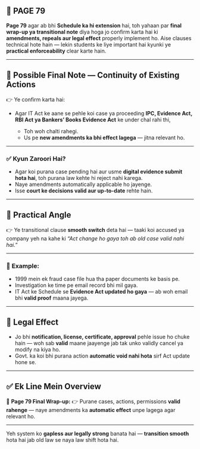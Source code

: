 ## 📄 **PAGE 79**

**Page 79** agar ab bhi **Schedule ka hi extension** hai, toh yahaan par **final wrap-up ya transitional note** diya hoga jo confirm karta hai ki **amendments, repeals aur legal effect** properly implement ho.
Aise clauses technical hote hain — lekin students ke liye important hai kyunki ye **practical enforceability** clear karte hain.

---

## 🔹 **Possible Final Note — Continuity of Existing Actions**

👉 Ye confirm karta hai:

* Agar IT Act ke aane se pehle koi case ya proceeding **IPC, Evidence Act, RBI Act ya Bankers’ Books Evidence Act** ke under chal rahi thi,

  * Toh woh chalti rahegi.
  * Us pe **new amendments ka bhi effect lagega** — jitna relevant ho.

---

### ✅ **Kyun Zaroori Hai?**

* Agar koi purana case pending hai aur usme **digital evidence submit hota hai**, toh purana law kehte hi reject nahi karega.
* Naye amendments automatically applicable ho jayenge.
* Isse **court ke decisions valid aur up-to-date** rehte hain.

---

## 🔹 **Practical Angle**

👉 Ye transitional clause **smooth switch** deta hai — taaki koi accused ya company yeh na kahe ki *“Act change ho gaya toh ab old case valid nahi hai.”*

---

### 🧩 **Example:**

* 1999 mein ek fraud case file hua tha paper documents ke basis pe.
* Investigation ke time pe email record bhi mil gaya.
* IT Act ke Schedule se **Evidence Act updated ho gaya** — ab woh email bhi **valid proof** maana jayega.

---

## 🔹 **Legal Effect**

* Jo bhi **notification, license, certificate, approval** pehle issue ho chuke hain — woh sab **valid** maane jaayenge jab tak unko validly cancel ya modify na kiya ho.
* Govt. ka koi bhi purana action **automatic void nahi hota** sirf Act update hone se.

---

## ✅ **Ek Line Mein Overview**

📌 **Page 79 Final Wrap-up:**
👉 Purane cases, actions, permissions **valid rahenge** — naye amendments ka **automatic effect** unpe lagega agar relevant ho.

---

Yeh system ko **gapless aur legally strong** banata hai — **transition smooth** hota hai jab old law se naya law shift hota hai.
